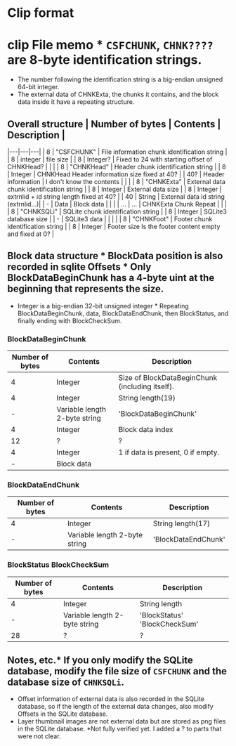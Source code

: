 # Clip format

# clip File memo * ``CSFCHUNK``, ``CHNK????`` are 8-byte identification strings.
* The number following the identification string is a big-endian unsigned 64-bit integer.
* The external data of CHNKExta, the chunks it contains, and the block data inside it have a repeating structure.

## Overall structure | Number of bytes | Contents | Description |
|---|---|---|
| 8 | "CSFCHUNK" | File information chunk identification string |
| 8 | integer | file size |
| 8 | Integer? | Fixed to 24 with starting offset of CHNKHead? |
| |
| 8 | "CHNKHead" | Header chunk identification string |
| 8 | Integer | CHNKHead Header information size fixed at 40? |
| 40? | Header information | I don't know the contents |
| |
| 8 | "CHNKExta" | External data chunk identification string |
| 8 | Integer | External data size |
| 8 | Integer | extrnlid + id string length fixed at 40? |
| 40 | String | External data id string (extrnlid...)|
| - | Data | Block data |
| |
| ... | ... | CHNKExta Chunk Repeat |
| |
| 8 | "CHNKSQLi" | SQLite chunk identification string |
| 8 | Integer | SQLite3 database size |
| - | SQLite3 data | |
| |
| 8 | "CHNKFoot" | Footer chunk identification string |
| 8 | Integer | Footer size Is the footer content empty and fixed at 0? |

## Block data structure * BlockData position is also recorded in sqlite Offsets * Only BlockDataBeginChunk has a 4-byte uint at the beginning that represents the size.
* Integer is a big-endian 32-bit unsigned integer * Repeating BlockDataBeginChunk, data, BlockDataEndChunk, then BlockStatus, and finally ending with BlockCheckSum.

### BlockDataBeginChunk
| Number of bytes | Contents | Description |
|---|---|---|
| 4 | Integer | Size of BlockDataBeginChunk (including itself). |
| 4 | Integer | String length(19) |
| - | Variable length 2-byte string | 'BlockDataBeginChunk' |
| 4 | Integer | Block data index |
| 12 | ? |? |
| 4 | Integer | 1 if data is present, 0 if empty. |
| - | Block data | |

### BlockDataEndChunk
| Number of bytes | Contents | Description |
|---|---|---|
| 4 | Integer | String length(17) |
| - | Variable length 2-byte string | 'BlockDataEndChunk' |

### BlockStatus BlockCheckSum
| Number of bytes | Contents | Description |
|---|---|---|
| 4 | Integer | String length |
| - | Variable length 2-byte string | 'BlockStatus' 'BlockCheckSum' |
| 28 | ? |? |

## Notes, etc.* If you only modify the SQLite database, modify the file size of ``CSFCHUNK`` and the database size of ``CHNKSQLi``.
* Offset information of external data is also recorded in the SQLite database, so if the length of the external data changes, also modify Offsets in the SQLite database.
* Layer thumbnail images are not external data but are stored as png files in the SQLite database.
*Not fully verified yet. I added a ? to parts that were not clear.
 